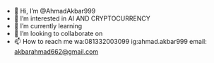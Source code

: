 - 👋 Hi, I’m @AhmadAkbar999
- 👀 I’m interested in AI AND CRYPTOCURRENCY 
- 🌱 I’m currently learning 
- 💞️ I’m looking to collaborate on
- 📫 How to reach me wa:081332003099 ig:ahmad.akbar999 email: akbarahmad662@gmail.com
<!---
AhmadAkbar999/AhmadAkbar999 is a ✨ special ✨ repository because its `README.md` (this file) appears on your GitHub profile.
You can click the Preview link to take a look at your changes.
--->
